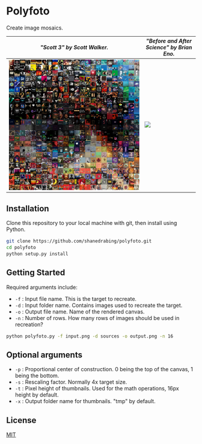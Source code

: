 # Polyfoto

Create image mosaics.

*"Scott 3" by Scott Walker.*|*"Before and After Science" by Brian Eno.*
-|-
<img src="docs/scott3_mosaic.jpg" width="100%" height="auto">|<img src="docs/bna_science_mosaic.jpg" width="100%" height="auto">

<!-- ![docs/scott3_mosaic.jpg](docs/scott3_mosaic.jpg?v=4&s=200)|![docs/bna_science_mosaic.jpg](docs/bna_science_mosaic.jpg?v=4&s=200) -->

## Installation

Clone this repository to your local machine with git, then install using
Python.

```bash
git clone https://github.com/shanedrabing/polyfoto.git
cd polyfoto
python setup.py install
```

## Getting Started

Required arguments include:

- `-f` : Input file name. This is the target to recreate.
- `-d` : Input folder name. Contains images used to recreate the target.
- `-o` : Output file name. Name of the rendered canvas.
- `-n` : Number of rows. How many rows of images should be used in recreation?

```bash
python polyfoto.py -f input.png -d sources -o output.png -n 16
```

## Optional arguments

- `-p` : Proportional center of construction. 0 being the top of the canvas, 1
  being the bottom.
- `-s` : Rescaling factor. Normally 4x target size.
- `-t` : Pixel height of thumbnails. Used for the math operations, 16px height
  by default.
- `-x` : Output folder name for thumbnails. "tmp" by default.

## License

[MIT](https://choosealicense.com/licenses/mit/)
